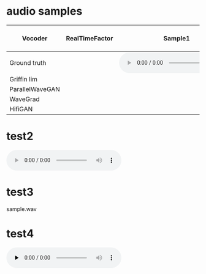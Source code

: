 # audio samples
| Vocoder         | RealTimeFactor | Sample1           | Sample2 | Sample3 | Sample4 | Anfang Froschkönig | Link zu Details |
|-----------------|----------------|-------------------|---------|---------|---------|--------------------|-----------------|
| Ground truth    |                | ![](sample.wav) |         |         |         | ---                |                 |
| Griffin lim     |                |                   |         |         |         |                    |                 |
| ParallelWaveGAN |                |                   |         |         |         |                    |                 |
| WaveGrad        |                |                   |         |         |         |                    |                 |
| HifiGAN         |                |                   |         |         |         |                    |                 |

# test2
![](sample.wav)

# test3
sample.wav

# test4
<dl>
 <audio controls="" preload="none"><source src="sample.wav"></audio>
</dl>